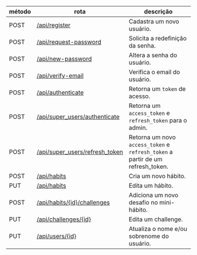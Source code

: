 | método | rota                                                            | descrição                                                                      |
| ------ | --------------------------------------------------------------- | ------------------------------------------------------------------------------ |
| POST   | [/api/register](./users/register.md)                            | Cadastra um novo usuário.                                                      |
| POST   | [/api/request-password](./users/request-password.md)            | Solicita a redefinição da senha.                                               |
| POST   | [/api/new-password](./users/new-password.md)                    | Altera a senha do usuário.                                                     |
| POST   | [/api/verify-email](./users/verify-email.md)                    | Verifica o email do usuário.                                                   |
| POST   | [/api/authenticate](./auth/authenticate.md)                     | Retorna um `token` de acesso.                                                  |
| POST   | [/api/super_users/authenticate](./superUsers/authenticate.md)   | Retorna um `access_token` e `refresh_token` para o admin.                      |
| POST   | [/api/super_users/refresh_token](./superUsers/refresh-token.md) | Retorna um novo `access_token` e `refresh_token` a partir de um refresh_token. |
| POST   | [/api/habits](./habits/create.md)                               | Cria um novo hábito.                                                           |
| PUT    | [/api/habits](./habits/edit.md)                                 | Edita um hábito.                                                               |
| POST   | [/api/habits/{id}/challenges](./habits/addChallenge.md)         | Adiciona um novo desafio no mini-hábito.                                       |
| PUT    | [/api/challenges/{id}](./challenges/edit.md)                    | Edita um challenge.                                                            |
| PUT    | [/api/users/{id}](./users/update.md)                            | Atualiza o nome e/ou sobrenome do usuário.                                     |

